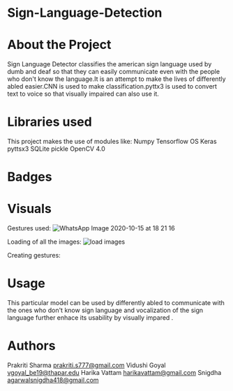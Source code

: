 # Sign-Language-Detection
# About the Project
Sign Language Detector classifies the american sign language used by dumb and deaf so that they can easily communicate even with the people who don't know the language.It is an attempt to make the lives of differently abled easier.CNN is used to make classification.pyttx3 is used to convert text to voice so that visually impaired can also use it.
# Libraries used
This project makes the use of modules like:
Numpy
Tensorflow
OS
Keras
pyttsx3
SQLite
pickle
OpenCV 4.0
# Badges

# Visuals
Gestures used:
![WhatsApp Image 2020-10-15 at 18 21 16](https://user-images.githubusercontent.com/72665043/96223519-b24ac180-0fab-11eb-903d-928ce4d4e56b.jpeg)

Loading of all the images:
![load images](https://user-images.githubusercontent.com/72665043/96223818-2ab18280-0fac-11eb-86ab-4ca197f99ea7.gif)

Creating gestures:

# Usage
This particular model can be used by differently abled to communicate with the ones who don't know sign language and vocalization of the sign language further enhace its usability by visually impared .
# Authors 
Prakriti Sharma  prakriti.s777@gmail.com
Vidushi Goyal    vgoyal_be19@thapar.edu
Harika Vattam   harikavattam@gmail.com
Snigdha         agarwalsnigdha418@gmail.com
